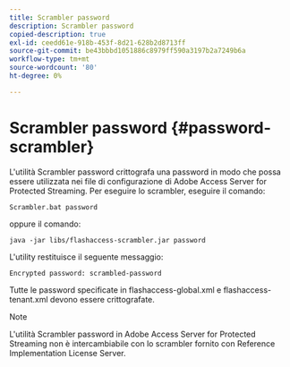 ```yaml
---
title: Scrambler password
description: Scrambler password
copied-description: true
exl-id: ceedd61e-918b-453f-8d21-628b2d8713ff
source-git-commit: be43bbbd1051886c8979ff590a3197b2a7249b6a
workflow-type: tm+mt
source-wordcount: '80'
ht-degree: 0%

---
```


# Scrambler password {#password-scrambler}

L&#39;utilità Scrambler password crittografa una password in modo che possa essere utilizzata nei file di configurazione di Adobe Access Server for Protected Streaming. Per eseguire lo scrambler, eseguire il comando:

```
Scrambler.bat password 
```

oppure il comando:

```
java -jar libs/flashaccess-scrambler.jar password  
```

L&#39;utility restituisce il seguente messaggio:

```
Encrypted password: scrambled-password 
```

Tutte le password specificate in flashaccess-global.xml e flashaccess-tenant.xml devono essere crittografate.

>[!NOTE]
>
>L&#39;utilità Scrambler password in Adobe Access Server for Protected Streaming non è intercambiabile con lo scrambler fornito con Reference Implementation License Server.
